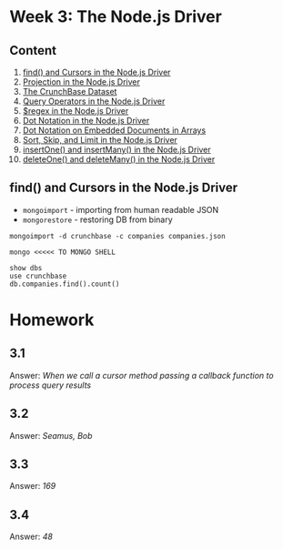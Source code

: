# Week 3: The Node.js Driver

## Content
1. [find() and Cursors in the Node.js Driver](https://www.youtube.com/watch?v=XCjpSq7H_G4)
1. [Projection in the Node.js Driver](https://www.youtube.com/watch?v=p4d8ux834b4)
1. [The CrunchBase Dataset](https://www.youtube.com/watch?v=pdun3EPqwDs)
1. [Query Operators in the Node.js Driver](https://www.youtube.com/watch?v=b39cyy75Lbs)
1. [$regex in the Node.js Driver](https://www.youtube.com/watch?v=JOzJcUVK-RY)
1. [Dot Notation in the Node.js Driver](https://www.youtube.com/watch?v=vHpW3l0wOmA)
1. [Dot Notation on Embedded Documents in Arrays](https://www.youtube.com/watch?v=nYcV-N3QlBk)
1. [Sort, Skip, and Limit in the Node.js Driver](https://www.youtube.com/watch?v=l4D7n0ntD9Y)
1. [insertOne() and insertMany() in the Node.js Driver](https://www.youtube.com/watch?v=tDd4PBOmlMk)
1. [deleteOne() and deleteMany() in the Node.js Driver](https://www.youtube.com/watch?v=gNPsatcQPUA)

## find() and Cursors in the Node.js Driver

- `mongoimport` - importing from human readable JSON
- `mongorestore` - restoring DB from binary

`mongoimport -d crunchbase -c companies companies.json`
```
mongo <<<<< TO MONGO SHELL

show dbs
use crunchbase
db.companies.find().count()
```

# Homework
## 3.1
Answer: *When we call a cursor method passing a callback function to process query results*

## 3.2
Answer: *Seamus, Bob*

## 3.3
Answer: *169*

## 3.4
Answer: *48*